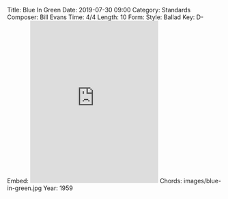 Title: Blue In Green
Date: 2019-07-30 09:00
Category: Standards
Composer: Bill Evans
Time: 4/4
Length: 10
Form:
Style: Ballad
Key: D-
Embed: <iframe src="https://open.spotify.com/embed/user/thatdavidmiller/playlist/2MXic2fHfRFq2K08ryAhgi" width="300" height="380" frameborder="0" allowtransparency="true" allow="encrypted-media"></iframe>
Chords: images/blue-in-green.jpg
Year: 1959
